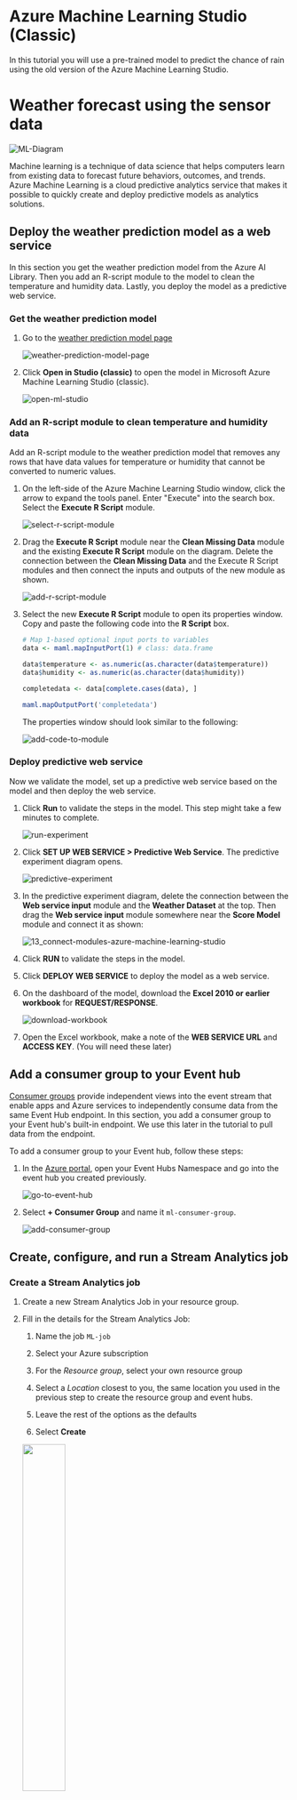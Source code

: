 # Azure Machine Learning Studio (Classic)

In this tutorial you will use a pre-trained model to predict the chance of rain using the old version of the Azure Machine Learning Studio.

# Weather forecast using the sensor data 

![ML-Diagram](media/ML-Diagram.png)

Machine learning is a technique of data science that helps computers learn from existing data to forecast future behaviors, outcomes, and trends. Azure Machine Learning is a cloud predictive analytics service that makes it possible to quickly create and deploy predictive models as analytics solutions.

## Deploy the weather prediction model as a web service

In this section you get the weather prediction model from the Azure AI Library. Then you add an R-script module to the model to clean the temperature and humidity data. Lastly, you deploy the model as a predictive web service.


### Get the weather prediction model

1. Go to the [weather prediction model page](https://gallery.azure.ai/Experiment/Weather-prediction-model-1)

    ![weather-prediction-model-page](media/weather-prediction-model-page.png)
    
1. Click **Open in Studio (classic)** to open the model in Microsoft Azure Machine Learning Studio (classic).

    ![open-ml-studio](media/open-ml-studio.png)

### Add an R-script module to clean temperature and humidity data

Add an R-script module to the weather prediction model that removes any rows that have data values for temperature or humidity that cannot be converted to numeric values.

1. On the left-side of the Azure Machine Learning Studio window, click the arrow to expand the tools panel. Enter "Execute" into the search box. Select the **Execute R Script** module.

    ![select-r-script-module](media/select-r-script-module.png)

1. Drag the **Execute R Script** module near the **Clean Missing Data** module and the existing **Execute R Script** module on the diagram. Delete the connection between the **Clean Missing Data** and the Execute R Script modules and then connect the inputs and outputs of the new module as shown.

    ![add-r-script-module](media/add-r-script-module.png)

1. Select the new **Execute R Script** module to open its properties window. Copy and paste the following code into the **R Script** box.

    ```R
    # Map 1-based optional input ports to variables
    data <- maml.mapInputPort(1) # class: data.frame

    data$temperature <- as.numeric(as.character(data$temperature))
    data$humidity <- as.numeric(as.character(data$humidity))

    completedata <- data[complete.cases(data), ]

    maml.mapOutputPort('completedata')
    
    ```
    The properties window should look similar to the following:
    
    ![add-code-to-module](media/add-code-to-module.png)
    
    
### Deploy predictive web service

Now we validate the model, set up a predictive web service based on the model and then deploy the web service.

1. Click **Run** to validate the steps in the model. This step might take a few minutes to complete.

    ![run-experiment](media/run-experiment.png)

1. Click **SET UP WEB SERVICE > Predictive Web Service**. The predictive experiment diagram opens.

    ![predictive-experiment](media/predictive-experiment.png)

1. In the predictive experiment diagram, delete the connection between the **Web service input** module and the **Weather Dataset** at the top. Then drag the **Web service input** module somewhere near the **Score Model** module and connect it as shown:

    ![13_connect-modules-azure-machine-learning-studio](media/13_connect-modules-azure-machine-learning-studio.png)
    
1. Click **RUN** to validate the steps in the model.

1. Click **DEPLOY WEB SERVICE** to deploy the model as a web service.

1. On the dashboard of the model, download the **Excel 2010 or earlier workbook** for **REQUEST/RESPONSE**.
    
    ![download-workbook](media/download-workbook.png)
    
1. Open the Excel workbook, make a note of the **WEB SERVICE URL** and **ACCESS KEY**. (You will need these later)
    

## Add a consumer group to your Event hub

[Consumer groups](https://docs.microsoft.com/en-us/azure/event-hubs/event-hubs-features#event-consumers) provide independent views into the event stream that enable apps and Azure services to independently consume data from the same Event Hub endpoint. In this section, you add a consumer group to your Event hub's built-in endpoint. We use this later in the tutorial to pull data from the endpoint.

To add a consumer group to your Event hub, follow these steps:

1. In the [Azure portal](https://portal.azure.com/#home), open your Event Hubs Namespace and go into the event hub you created previously.

    ![go-to-event-hub](media/go-to-event-hub.png)
    
1. Select **+ Consumer Group** and name it `ml-consumer-group`.

    ![add-consumer-group](media/add-consumer-group.png)
    

## Create, configure, and run a Stream Analytics job

### Create a Stream Analytics job

1. Create a new Stream Analytics Job in your resource group.

1. Fill in the details for the Stream Analytics Job:
    
    1. Name the job `ML-job`
    
    1. Select your Azure subscription
    
    1. For the *Resource group*, select your own resource group
    
    1. Select a *Location* closest to you, the same location you used in the previous step to create the resource group and event hubs.
    
    1. Leave the rest of the options as the defaults

    1. Select **Create**
    
    <img src="media/saj-details.png" width="40%">

1. Once the deployment has completed, select the **Go to resource** button.    

### Set an input for the Stream Analytics job

1. From the Stream Analytics Job, select *Job topology -> Inputs* from the left-hand menu

    <img src="media/saj-input.png" width="30%">

1. Select **+ Add stream input**, then select **Event Hub**

    <img src="media/saj-eventhub-input.png" width="30%">
    
1. Fill in the input details

   1. Set the alias to be `telemetry`

   1. Select *Select Event Hub from your subscriptions*

   1. Select your subscription and Azure Event Hubs Namespace

   1. Select *Use Existing* for the *Event hub name*

   1. Select the `telemetry` event hub
   
   1. Select the consumer group you created.

   1. Leave the rest of the options as the defaults

   1. Select **Save**

    <img src="media/configure-input.png" width="40%">
   

### Set an output for the Stream Analytics job

1. From the Stream Analytics Job, select *Job topology -> Outputs* from the left-hand menu

1. Select **+ Add**, then select **Blob storage**

1. Fill in the output details

   1. Set the alias to be `ml-job-output`

   1. Select *Select storage from your subscriptions*

   1. Select your subscription

   1. Select the storage account you created in the previous part

   1. Select *Use Existing* for the *Container*

   1. Select the `environmentdata` container

   1. Set the *Path pattern* to `{date}/{time}`.

   1. Leave the rest of the options as the defaults

   1. Set Event serialization format: to *CSV*
   
   1. Select **Save**
   
   <img src="media/ConfigureOutput.png" width="40%">

### Add a function to the Stream Analytics job to call the web service you deployed

1. Under Job Topology, click Functions > Add > Azure ML Studio.

   <img src="media/addFunctionMLStudio.png" width="30%">

1. Enter the following information:

    1. **Function Alias**: Enter `machinelearning`.
    
    1. Select *Provide Azure Machine Learning function settings manually*
    
    1. **URL**: Enter the WEB SERVICE URL that you noted down from the Excel workbook.
    
    1. **Key**: Enter the ACCESS KEY that you noted down from the Excel workbook.
    
    <img src="media/func-config.png" width="50%">
    
### Configure the query of the Stream Analytics job

1. Under **Job Topology**, click **Query**.
   
1. Replace the existing code with the following code:

    ```SQL
    WITH machinelearning AS (
        SELECT EventEnqueuedUtcTime, temperature, humidity, machinelearning(temperature, humidity) as result from [YourInputAlias]
    )
    Select System.Timestamp time, CAST (result.[temperature] AS FLOAT) AS temperature, CAST (result.[humidity] AS FLOAT) AS humidity, CAST (result.[scored probabilities] AS FLOAT ) AS 'probabalities of rain'
    Into [YourOutputAlias]
    From machinelearning
    ```
    
    Replace [YourInputAlias] with the input alias of the job.
    
    Replace [YourOutputAlias] with the output alias of the job.
    
3. Click **Save query**.

### Run the Stream Analytics job

In the Stream Analytics job, click Start > Now > Start.

## View the weather forecast

Run your IoT device (Raspberry Pi) to start collecting and sending temperature and humidity data to your IoT hub. For each message that your IoT hub receives, the Stream Analytics job calls the weather forecast web service to produce the chance of rain. The result is then saved to your Azure blob storage. You can view these results in your storage account.

1. Go to your storage account used in this experiment.

1. Search for *Containers*

    <img src="media/search-containers.png" width="30%">
    
1. Select the container used in this experiment.

1. Go into the folder that is named as the current year the data has been streaming. (As mentioned before *Path pattern* which we entered as `{date}/{time}` causes a new file to be created each hour in a folder hierarchy based off year/month/day/hour in which the records are stored.) Find the data that is currently streaming going deep into the folders.

1. Then select the latest csv file and select edit. You can then see the **probabilities of rain** based on **temperature** and **humidity** data.

    ![viewData](media/viewData.png)
    
<hr>

## Summary

You have successfully used Azure Machine Learning with a pre-trained model to produce the chance of rain based on the temperature and humidity data that your Event hub receives. Next, you will use the new version of the Azure Machine Learning Studio and build and train a machine learning model yourself with a provided weather dataset.

-----------------

[Check what you learned!](Knowledge_Check.md)
